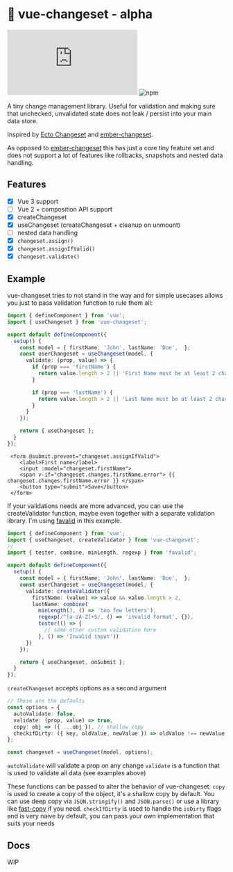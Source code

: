 # 📜 vue-changeset - alpha

[![gzip size](https://img.badgesize.io/https:/unpkg.com/vue-changeset/dist/vue-changeset.modern.js?label=gzip&compression=gzip)](https://unpkg.com/vue-changeset/dist/vue-changeset.modern.js) ![npm](https://img.shields.io/npm/v/vue-changeset)

A tiny change management library. Useful for validation and making sure that unchecked, unvalidated state does not leak / persist into your main data store.

Inspired by [Ecto Changeset](https://hexdocs.pm/ecto/Ecto.Changeset.html) and [ember-changeset](https://github.com/poteto/ember-changeset).

As opposed to [ember-changeset](https://github.com/poteto/ember-changeset) this has just a core tiny feature set and does not support a lot of features like rollbacks, snapshots and nested data handling.

## Features

- [x] Vue 3 support
- [ ] Vue 2 + composition API support
- [x] createChangeset
- [x] useChangeset (createChangeset + cleanup on unmount) 
- [ ] nested data handling
- [x] `changeset.assign()`
- [x] `changeset.assignIfValid()`
- [x] `changeset.validate()`

## Example

vue-changeset tries to not stand in the way and for simple usecases allows you just to pass validation function to rule them all:

```ts
import { defineComponent } from 'vue';
import { useChangeset } from 'vue-changeset';

export default defineComponent({
  setup() {
    const model = { firstName: 'John', lastName: 'Doe',  };
    const userChangeset = useChangeset(model, {
      validate: (prop, value) => {
        if (prop === 'firstName') {
          return value.length > 2 || 'First Name must be at least 2 characters long';
        }

        if (prop === 'lastName') {
          return value.length > 2 || 'Last Name must be at least 2 characters long';
        }
      }
    });

    return { useChangeset };
  }
});
```

```vue
 <form @submit.prevent="changeset.assignIfValid">
    <label>First name</label>
    <input :model="changeset.firstName">
    <span v-if="changeset.changes.firstName.error"> {{ changeset.changes.firstName.error }} </span>
    <button type="submit">Save</button>
 </form>
```

If your validations needs are more advanced, you can use the createValidator function, maybe even together with a separate validation library. I'm using [favalid](https://github.com/akito0107/favalid) in this example.

```ts
import { defineComponent } from 'vue';
import { useChangeset, createValidator } from 'vue-changeset';
// 
import { tester, combine, minLength, regexp } from 'favalid';

export default defineComponent({
  setup() {
    const model = { firstName: 'John', lastName: 'Doe',  };
    const userChangeset = useChangeset(model, {
      validate: createValidator({
        firstName: (value) => value && value.length > 2,
        lastName: combine(
          minLength(3, () => 'too few letters'), 
          regexp(/^[a-zA-Z]+$/, () => 'invalid format', {}),
          tester(() => {
            // some other custom validation here
          }, () => 'Invalid input'))
      })
    });

    return { useChangeset, onSubmit };
  }
});
```

`createChangeset` accepts options as a second argument

```ts
// These are the defaults
const options = {
  autoValidate: false,
  validate: (prop, value) => true,
  copy: obj => ({ ...obj }), // shallow copy
  checkifDirty: ({ key, oldValue, newValue }) => oldValue !== newValue 
};

const changeset = useChangeset(model, options);
```

`autoValidate` will validate a prop on any change
`validate` is a function that is used to validate all data (see examples above)

These functions can be passed to alter the behavior of vue-changeset:
`copy` is used to create a copy of the object, it's a shallow copy by default. You can use deep copy via `JSON.stringify()` and `JSON.parse()` or use a library like [fast-copy](https://github.com/planttheidea/fast-copy) if you need.
`checkIfDirty` is used to handle the `isDirty` flags and is very naive by default, you can pass your own implementation that suits your needs

## Docs

WIP
